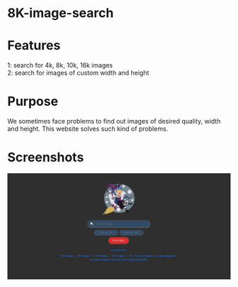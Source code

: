 # 8K-image-search

# Features
1: search for 4k, 8k, 10k, 16k images<br>
2: search for images of custom width and height 

# Purpose
<p>We sometimes face problems to find out images of desired quality, width and height.
This website solves such kind of problems.
</p>


# Screenshots 
![](/images/pic2.PNG)


 



